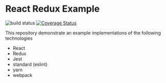 # React Redux Example


![build status](https://travis-ci.org/joedunu/react-redux-example.svg?branch=master) [![Coverage Status](https://coveralls.io/repos/github/joedunu/react-redux-example/badge.svg?branch=master)](https://coveralls.io/github/joedunu/react-redux-example?branch=master)

This repository demonstrate an example implementations of the following technologies

- React
- Redux
- Jest
- standard (eslint)
- yarn
- webpack